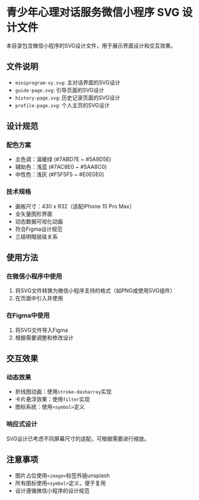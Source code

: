 # 青少年心理对话服务微信小程序 SVG 设计文件

本目录包含微信小程序的SVG设计文件，用于展示界面设计和交互效果。

## 文件说明

- `miniprogram-xy.svg`: 主对话界面的SVG设计
- `guide-page.svg`: 引导页面的SVG设计
- `history-page.svg`: 历史记录页面的SVG设计
- `profile-page.svg`: 个人主页的SVG设计

## 设计规范

### 配色方案

- 主色调：温暖绿 (#7ABD7E ~ #5A9D5E)
- 辅助色：浅蓝 (#7AC8E0 ~ #5AA8C0)
- 中性色：浅灰 (#F5F5F5 ~ #E0E0E0)

### 技术规格

- 画板尺寸：430 x 932（适配iPhone 15 Pro Max）
- 全矢量图形界面
- 动态数据可视化动画
- 符合Figma设计规范
- 三级明暗层级关系

## 使用方法

### 在微信小程序中使用

1. 将SVG文件转换为微信小程序支持的格式（如PNG或使用SVG组件）
2. 在页面中引入并使用

### 在Figma中使用

1. 将SVG文件导入Figma
2. 根据需要调整和修改设计

## 交互效果

### 动态效果

- 折线图动画：使用`stroke-dasharray`实现
- 卡片悬浮效果：使用`filter`实现
- 图标系统：使用`<symbol>`定义

### 响应式设计

SVG设计已考虑不同屏幕尺寸的适配，可根据需要进行缩放。

## 注意事项

- 图片占位使用`<image>`标签外链unsplash
- 所有图标使用`<symbol>`定义，便于复用
- 设计遵循微信小程序的设计规范 
